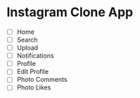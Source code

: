 # Instagram Clone App

- [ ] Home
- [ ] Search
- [ ] Upload
- [ ] Notifications
- [ ] Profile
- [ ] Edit Profile
- [ ] Photo Comments
- [ ] Photo Likes
